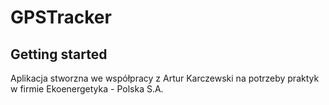 # GPSTracker



## Getting started

Aplikacja stworzna we współpracy z Artur Karczewski na potrzeby praktyk w firmie Ekoenergetyka - Polska S.A.